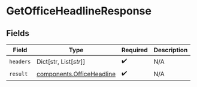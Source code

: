 # GetOfficeHeadlineResponse


## Fields

| Field                                                                  | Type                                                                   | Required                                                               | Description                                                            |
| ---------------------------------------------------------------------- | ---------------------------------------------------------------------- | ---------------------------------------------------------------------- | ---------------------------------------------------------------------- |
| `headers`                                                              | Dict[str, List[*str*]]                                                 | :heavy_check_mark:                                                     | N/A                                                                    |
| `result`                                                               | [components.OfficeHeadline](../../models/components/officeheadline.md) | :heavy_check_mark:                                                     | N/A                                                                    |